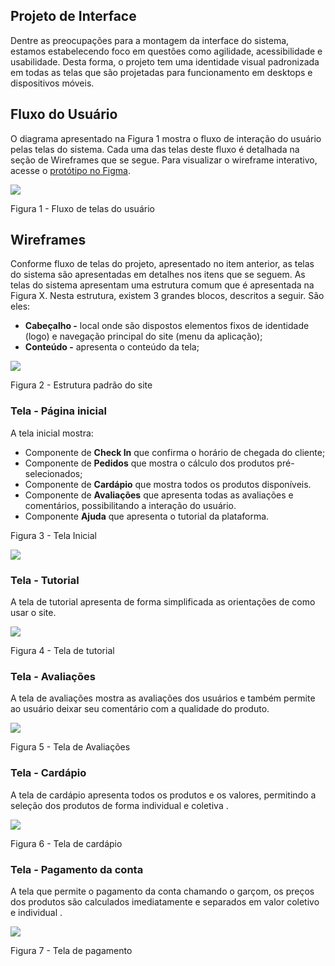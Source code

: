 ## Projeto de Interface

Dentre as preocupações para a montagem da interface do sistema, estamos estabelecendo foco em questões como agilidade, acessibilidade e usabilidade. Desta forma, o projeto tem uma identidade visual padronizada em todas as telas que são projetadas para funcionamento em desktops e dispositivos móveis.

## Fluxo do Usuário

O diagrama apresentado na Figura 1 mostra o fluxo de interação do usuário pelas telas do sistema. Cada uma das telas deste fluxo é detalhada na seção de Wireframes que se segue. Para visualizar o wireframe interativo, acesse o [protótipo no Figma](https://www.figma.com/proto/j034nrL0A3pREQyeHTZkHu/Wireframe?node-id=24%3A90&amp;scaling=scale-down&amp;page-id=24%3A89).

![](RackMultipart20220516-1-6ekmfl_html_45c67cfec0f2742.jpg)

Figura 1 - Fluxo de telas do usuário

## Wireframes

Conforme fluxo de telas do projeto, apresentado no item anterior, as telas do sistema são apresentadas em detalhes nos itens que se seguem. As telas do sistema apresentam uma estrutura comum que é apresentada na Figura X. Nesta estrutura, existem 3 grandes blocos, descritos a seguir. São eles:

- **Cabeçalho -** local onde são dispostos elementos fixos de identidade (logo) e navegação principal do site (menu da aplicação);
- **Conteúdo -** apresenta o conteúdo da tela;

![](RackMultipart20220516-1-6ekmfl_html_95ffc301cb18b925.jpg)

Figura 2 - Estrutura padrão do site

### Tela - Página inicial

A tela inicial mostra:

- Componente de **Check In** que confirma o horário de chegada do cliente;
- Componente de **Pedidos** que mostra o cálculo dos produtos pré-selecionados;
- Componente de **Cardápio** que mostra todos os produtos disponíveis.
- Componente de **Avaliações** que apresenta todas as avaliações e comentários, possibilitando a interação do usuário.
- Componente **Ajuda** que apresenta o tutorial da plataforma.

Figura 3 - Tela Inicial

![](RackMultipart20220516-1-6ekmfl_html_da25f7b53ad69d43.jpg)

### Tela - Tutorial

A tela de tutorial apresenta de forma simplificada as orientações de como usar o site.

![](RackMultipart20220516-1-6ekmfl_html_c870f09116391db1.jpg)

Figura 4 - Tela de tutorial

### Tela - Avaliações

A tela de avaliações mostra as avaliações dos usuários e também permite ao usuário deixar seu comentário com a qualidade do produto.

![](RackMultipart20220516-1-6ekmfl_html_8155722cf9fc196a.jpg)

Figura 5 - Tela de Avaliações

### Tela - Cardápio

A tela de cardápio apresenta todos os produtos e os valores, permitindo a seleção dos produtos de forma individual e coletiva .

![](RackMultipart20220516-1-6ekmfl_html_d214ccf1935425c3.jpg)

Figura 6 - Tela de cardápio

###


### Tela - Pagamento da conta

A tela que permite o pagamento da conta chamando o garçom, os preços dos produtos são calculados imediatamente e separados em valor coletivo e individual .

![](RackMultipart20220516-1-6ekmfl_html_f3103d25aa9968d1.jpg)

Figura 7 - Tela de pagamento
